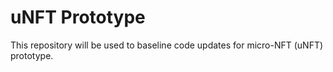 # uNFT Prototype

This repository will be used to baseline code updates for micro-NFT (uNFT) prototype.
